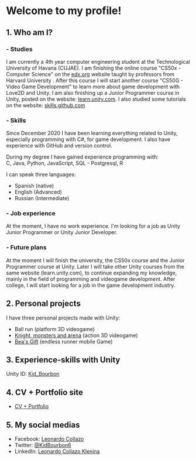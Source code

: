 # Welcome to my profile!

## 1. Who am I?
### - Studies
I am currently a 4th year computer engineering student at the Technological University of Havana (CUJAE). I am finishing the online course "CS50x - Computer Science" on the [edx.org](https://www.edx.org/) website taught by professors from Harvard University . After this course I will start another course "CS50G - Video Game Development" to learn more about game development with Love2D and Unity. I am also finishing up a Junior Programmer course in Unity, posted on the website: [learn.unity.com](https://learn.unity.com/). I also studied some tutorials on the website: [skills.github.com](https://skills.github.com/)

### - Skills
Since December 2020 I have been learning everything related to Unity, especially programming with C#, for game development. I also have experience with GitHub and version control.

During my degree I have gained experience programming with:
<br>
C, Java, Python, JavaScript, SQL - Postgresql, R

I can speak three languages:
- Spanish (native)
- English (Advanced)
- Russian (Intermediate)

### - Job experience
At the moment, I have no work experience. I'm looking for a job as Unity Junior Programmer or Unity Junior Developer.

### - Future plans
At the moment I will finish the university, the CS50x course and the Junior Programmer course at Unity. Later I will take other Unity courses from the same website (learn.unity.com), to continue expanding my knowledge, mainly in the field of programming and videogame development. After college, I will start looking for a job in the game development industry.
 
## 2. Personal projects
I have three personal projects made with Unity:
- Ball run (platform 3D videogame)
- [Knight, monsters and arena](https://github.com/KidBourbon/knight-monsters-arena) (action 3D videogame)
- [Bea's Gift](https://github.com/KidBourbon/bea-gift) (endless runner mobile Game)

## 3. Experience-skills with Unity
Unity ID: [Kid_Bourbon](https://learn.unity.com/u/5fcac86aedbc2a0020b1f7a6?tab=profile)

## 4. CV + Portfolio site
- [CV + Portfolio](https://kidbourbon.github.io/KidBourbon/)

## 5. My social medias
- Facebook: [Leonardo Collazo](https://www.facebook.com/leonardo.collazo.klenina)
- Twitter: [@KidBourbon6](https://twitter.com/KidBourbon6)
- LinkedIn: [Leonardo Collazo Klenina](https://www.linkedin.com/in/leonardo-collazo-klenina)
